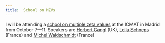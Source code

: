 ```yaml
---
title:  School on MZVs
---
```


I will be attending a <a href="http://www.icmat.es/congresos/MZV-School/index.html">school on multiple zeta values</a> at the ICMAT in Madrid from October 7&mdash;11. Speakers are <a href="http://www.maths.dur.ac.uk/~dma0hg/">Herbert Gangl</a> (UK), <a href="http://www.math.jussieu.fr/~leila/">Leila Schneps</a> (France) and <a href="http://www.math.jussieu.fr/~miw/index2.html">Michel Waldschmidt</a> (France)
